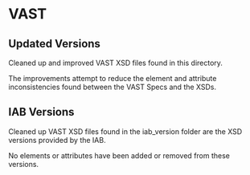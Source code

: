 # VAST 

## Updated Versions

Cleaned up and improved VAST XSD files found in this directory. 

The improvements attempt to reduce the element and attribute inconsistencies found between the VAST Specs and the XSDs.

## IAB Versions

Cleaned up VAST XSD files found in the iab_version folder are the XSD versions provided by the IAB. 

No elements or attributes have been added or removed from these versions.